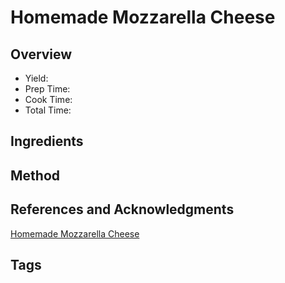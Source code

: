 # Homemade Mozzarella Cheese

## Overview

- Yield:
- Prep Time:
- Cook Time:
- Total Time:

## Ingredients


## Method



## References and Acknowledgments

[Homemade Mozzarella Cheese](https://www.reddit.com/r/GifRecipes/comments/awx2r0/how_to_make_mozzarella/)

## Tags


